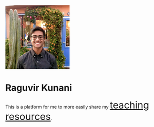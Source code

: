 <img src='./Raguvir_Kunani.png' width="200" height="200" />

# Raguvir Kunani

This is a platform for me to more easily share my <a href="https://rkunani.github.io/teaching/" style="font-size:30px">teaching resources</a>.
